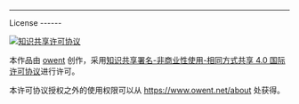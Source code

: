 <hr />
License
------

[ ![知识共享许可协议](https://i.creativecommons.org/l/by-nc-sa/4.0/88x31.png) ](https://creativecommons.org/licenses/by-nc-sa/4.0/)

本作品由 [owent](//www.owent.net) 创作，采用[知识共享署名-非商业性使用-相同方式共享 4.0 国际许可协议](//creativecommons.org/licenses/by-nc-sa/4.0/)进行许可。

本许可协议授权之外的使用权限可以从 https://www.owent.net/about 处获得。